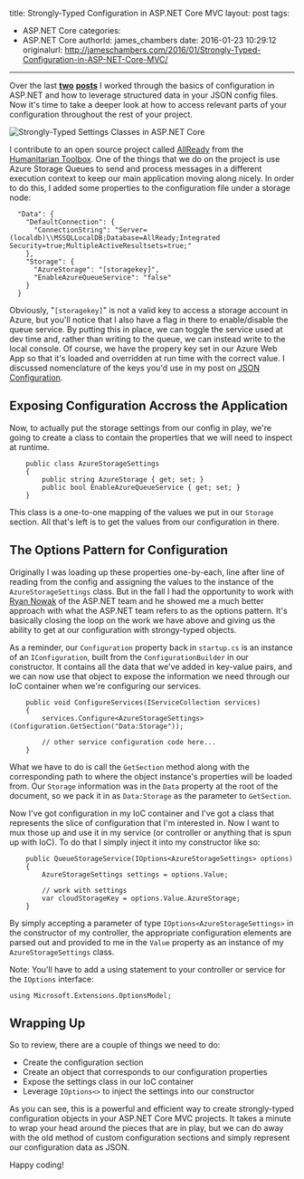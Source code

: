 title: Strongly-Typed Configuration in ASP.NET Core MVC
layout: post
tags:
  - ASP.NET Core
categories:
  - ASP.NET Core
authorId: james_chambers
date: 2016-01-23 10:29:12
originalurl: http://jameschambers.com/2016/01/Strongly-Typed-Configuration-in-ASP-NET-Core-MVC/
---

Over the last __[two](http://jameschambers.com/2016/01/Configuration-in-ASP-NET-Core-MVC/)__ __[posts](http://jameschambers.com/2016/01/json-config-in-aspnetcoremvc/)__ I worked through the basics of configuration in ASP.NET and how to leverage structured data in your JSON config files. Now it's time to take a deeper look at how to access relevant parts of your configuration throughout the rest of your project.

![Strongly-Typed Settings Classes in ASP.NET Core](https://jcblogimages.blob.core.windows.net:443/img/2016/01/typed-settings.png)

<!-- more -->

I contribute to an open source project called [AllReady](https://github.com/HTBox/allReady) from the [Humanitarian Toolbox](http://htbox.org). One of the things that we do on the project is use Azure Storage Queues to send and process messages in a different execution context to keep our main application moving along nicely. In order to do this, I added some properties to the configuration file under a storage node:  

````
  "Data": {
    "DefaultConnection": {
      "ConnectionString": "Server=(localdb)\\MSSQLLocalDB;Database=AllReady;Integrated Security=true;MultipleActiveResultsets=true;"
    },
    "Storage": {
      "AzureStorage": "[storagekey]",    
      "EnableAzureQueueService": "false"
    }
  }
 ````

Obviously, "`[storagekey]`" is not a valid key to access a storage account in Azure, but you'll notice that I also have a flag in there to enable/disable the queue service. By putting this in place, we can toggle the service used at dev time and, rather than writing to the queue, we can instead write to the local console. Of course, we have the propery key set in our Azure Web App so that it's loaded and overridden at run time with the correct value. I discussed nomenclature of the keys you'd use in my post on [JSON Configuration](http://jameschambers.com/2016/01/json-config-in-aspnetcoremvc/).

## Exposing Configuration Accross the Application

Now, to actually put the storage settings from our config in play, we're going to create a class to contain the properties that we will need to inspect at runtime.

````
    public class AzureStorageSettings
    {
        public string AzureStorage { get; set; }
        public bool EnableAzureQueueService { get; set; }
    }
````

This class is a one-to-one mapping of the values we put in our `Storage` section. All that's left is to get the values from our configuration in there.
  
## The Options Pattern for Configuration

Originally I was loading up these properties one-by-each, line after line of reading from the config and assigning the values to the instance of the `AzureStorageSettings` class. But in the fall I had the opportunity to work with [Ryan Nowak](https://github.com/rynowak) of the ASP.NET team and he showed me a much better approach with what the ASP.NET team refers to as the options pattern. It's basically closing the loop on the work we have above and giving us the ability to get at our configuration with strongy-typed objects.

As a reminder, our `Configuration` property back in `startup.cs` is an instance of an `IConfiguration`, built from the `ConfigurationBuilder` in our constructor. It contains all the data that we've added in key-value pairs, and we can now use that object to expose the information we need through our IoC container when we're configuring our services.

````
    public void ConfigureServices(IServiceCollection services)
    {
        services.Configure<AzureStorageSettings>(Configuration.GetSection("Data:Storage"));
        
        // other service configuration code here...
    }
````

What we have to do is call the `GetSection` method along with the corresponding path to where the object instance's properties will be loaded from. Our `Storage` information was in the `Data` property at the root of the document, so we pack it in as `Data:Storage` as the parameter to `GetSection`.
 
Now I've got configuration in my IoC container and I've got a class that represents the slice of configuration that I'm interested in. Now I want to mux those up and use it in my service (or controller or anything that is spun up with IoC). To do that I simply inject it into my constructor like so:

````
    public QueueStorageService(IOptions<AzureStorageSettings> options)
    {
        AzureStorageSettings settings = options.Value;
        
        // work with settings
        var cloudStorageKey = options.Value.AzureStorage;
    }
````
    
By simply accepting a parameter of type `IOptions<AzureStorageSettings>` in the constructor of my controller, the appropriate configuration elements are parsed out and provided to me in the `Value` property as an instance of my `AzureStorageSettings` class. 

Note: You'll have to add a using statement to your controller or service for the `IOptions` interface: 

    using Microsoft.Extensions.OptionsModel;

## Wrapping Up

So to review, there are a couple of things we need to do:
 
 - Create the configuration section
 - Create an object that corresponds to our configuration properties
 - Expose the settings class in our IoC container
 - Leverage `IOptions<>` to inject the settings into our constructor

As you can see, this is a powerful and efficient way to create strongly-typed configuration objects in your ASP.NET Core MVC projects. It takes a minute to wrap your head around the pieces that are in play, but we can do away with the old method of custom configuration sections and simply represent our configuration data as JSON.

Happy coding!
